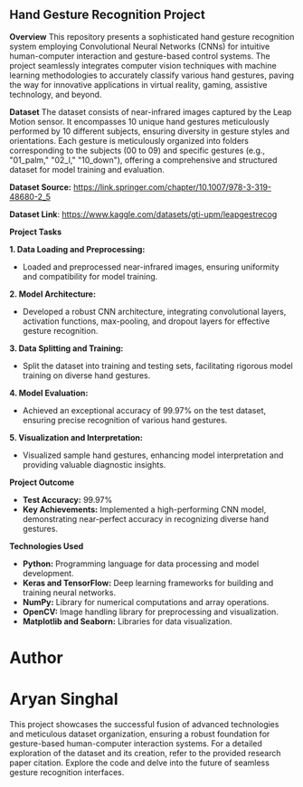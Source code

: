 

## Hand Gesture Recognition Project

**Overview**
This repository presents a sophisticated hand gesture recognition system employing Convolutional Neural Networks (CNNs) for intuitive human-computer interaction and gesture-based control systems. The project seamlessly integrates computer vision techniques with machine learning methodologies to accurately classify various hand gestures, paving the way for innovative applications in virtual reality, gaming, assistive technology, and beyond.

**Dataset**
The dataset consists of near-infrared images captured by the Leap Motion sensor. It encompasses 10 unique hand gestures meticulously performed by 10 different subjects, ensuring diversity in gesture styles and orientations. Each gesture is meticulously organized into folders corresponding to the subjects (00 to 09) and specific gestures (e.g., "01_palm," "02_l," "10_down"), offering a comprehensive and structured dataset for model training and evaluation.

**Dataset Source:** https://link.springer.com/chapter/10.1007/978-3-319-48680-2_5

**Dataset Link**: https://www.kaggle.com/datasets/gti-upm/leapgestrecog

**Project Tasks**

**1. Data Loading and Preprocessing:**
- Loaded and preprocessed near-infrared images, ensuring uniformity and compatibility for model training.

**2. Model Architecture:**
- Developed a robust CNN architecture, integrating convolutional layers, activation functions, max-pooling, and dropout layers for effective gesture recognition.

**3. Data Splitting and Training:**
- Split the dataset into training and testing sets, facilitating rigorous model training on diverse hand gestures.

**4. Model Evaluation:**
- Achieved an exceptional accuracy of 99.97% on the test dataset, ensuring precise recognition of various hand gestures.

**5. Visualization and Interpretation:**
- Visualized sample hand gestures, enhancing model interpretation and providing valuable diagnostic insights.

**Project Outcome**
- **Test Accuracy:** 99.97%
- **Key Achievements:** Implemented a high-performing CNN model, demonstrating near-perfect accuracy in recognizing diverse hand gestures.

**Technologies Used**
- **Python:** Programming language for data processing and model development.
- **Keras and TensorFlow:** Deep learning frameworks for building and training neural networks.
- **NumPy:** Library for numerical computations and array operations.
- **OpenCV:** Image handling library for preprocessing and visualization.
- **Matplotlib and Seaborn:** Libraries for data visualization.

# Author
# Aryan Singhal

This project showcases the successful fusion of advanced technologies and meticulous dataset organization, ensuring a robust foundation for gesture-based human-computer interaction systems. For a detailed exploration of the dataset and its creation, refer to the provided research paper citation. Explore the code and delve into the future of seamless gesture recognition interfaces.
